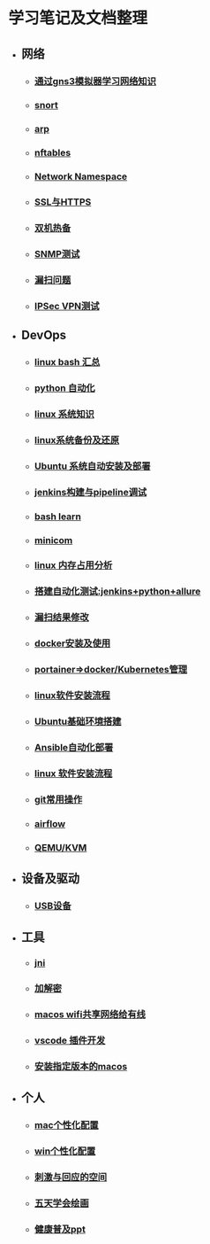 # 学习笔记及文档整理

- ## 网络  
  - ### [通过gns3模拟器学习网络知识](network/network-learn.md)  
  - ### [snort](./snort/snort.md)  
  - ### [arp](work/arp-nmap.md)  
  - ### [nftables](network/nftables.md)  
  - ### [Network Namespace](network/namespace.md)  
  - ### [SSL与HTTPS](network/ssl-https.md)  
  - ### [双机热备](network/keeplive.md)  
  - ### [SNMP测试](network/snmp.md)  
  - ### [漏扫问题](network/https-certificate.md)  
  - ### [IPSec VPN测试](network/ipsec-vpn.md)  
- ## DevOps
  - ### [linux bash 汇总](https://github.com/ymm135/bash-tools)  
  - ### [python 自动化](DevOps/python.md)  
  - ### [linux 系统知识](DevOps/linux-os.md)  
  - ### [linux系统备份及还原](DevOps/linux-backup-restore.md)  
  - ### [Ubuntu 系统自动安装及部署](DevOps/ubuntu-auto.md)  
  - ### [jenkins构建与pipeline调试](DevOps/jenkins-build.md) 
  - ### [bash learn](DevOps/bash-learn.md)  
  - ### [minicom](DevOps/minicom.md) 
  - ### [linux 内存占用分析](DevOps/linux-mem.md) 
  - ### [搭建自动化测试:jenkins+python+allure](DevOps/auto-test.md) 
  - ### [漏扫结果修改](DevOps/holes.md) 
  - ### [docker安装及使用](DevOps/docker.md) 
  - ### [portainer=>docker/Kubernetes管理](DevOps/portainer.md) 
  - ### [linux软件安装流程](DevOps/linux-install.md) 
  - ### [Ubuntu基础环境搭建](DevOps/ubuntu-base.md) 
  - ### [Ansible自动化部署](DevOps/ansible.md) 
  - ### [linux 软件安装流程](DevOps/linux-install.md) 
  - ### [git常用操作](DevOps/git.md) 
  - ### [airflow](DevOps/airflow.md) 
  - ### [QEMU/KVM](DevOps/QEMU-KVM.md) 
- ## 设备及驱动  
  - ### [USB设备](work/usb.md)  
- ## 工具
  - ### [jni](work/jni.md)  
  - ### [加解密](work/Encryption.md)
  - ### [macos wifi共享网络给有线](notes/share-network.md)   
  - ### [vscode 插件开发](notes/vscode-plugin-dev.md)   
  - ### [安装指定版本的macos](notes/macos-install.md)   
- ## 个人
  - ### [mac个性化配置](notes/my.md)  
  - ### [win个性化配置](notes/my-win.md)  
  - ### [刺激与回应的空间](notes/刺激与回应的空间.md) 
  - ### [五天学会绘画](notes/五天学会绘画.md)  
  - ### [健康普及ppt](resources/files/notes/南京市健康普及.pptx)
